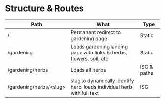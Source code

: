 # Structure & Routes

| Path                     | What                                                                    | Type        |
|--------------------------|-------------------------------------------------------------------------|-------------|
| /                        | Permanent redirect to gardening page                                    | Static      |
| /gardening               | Loads gardening landing page with links to herbs, flowers, soil, etc    | Static      |
| /gardening/herbs         | Loads all herbs                                                         | ISG & paths |
| /gardening/herbs/\<slug> | slug to dynamically identify herb, loads individual herb with full text | ISG         |

